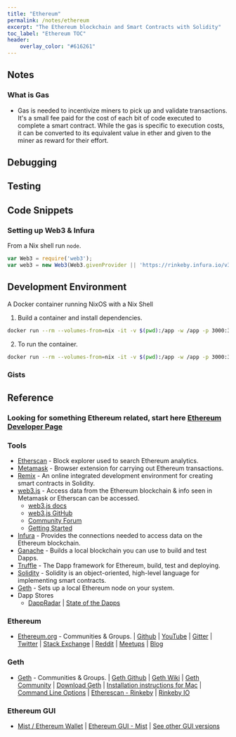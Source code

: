 ```yaml
---
title: "Ethereum"
permalink: /notes/ethereum
excerpt: "The Ethereum blockchain and Smart Contracts with Solidity"
toc_label: "Ethereum TOC"
header:
    overlay_color: "#616261"
---
```

## Notes

### What is Gas

- Gas is needed to incentivize miners to pick up and validate transactions. It's a small fee paid for the cost of each bit of code executed to complete a smart contract. While the gas is specific to execution costs, it can be converted to its equivalent value in ether and given to the miner as reward for their effort.


## Debugging


## Testing

## Code Snippets

### Setting up Web3 & Infura

From a Nix shell run `node`.

```javascript
var Web3 = require('web3');
var web3 = new Web3(Web3.givenProvider || 'https://rinkeby.infura.io/v3/<PROJECT-ID>');
```
## Development Environment
A Docker container running NixOS with a Nix Shell

1. Build a container and install dependencies.
```bash
docker run --rm --volumes-from=nix -it -v $(pwd):/app -w /app -p 3000:3000 -p 8545:8545 nixos/nix nix-shell /app/.config/build.nix
```
2. To run the container.
```bash
docker run --rm --volumes-from=nix -it -v $(pwd):/app -w /app -p 3000:3000 -p 8545:8545 nixos/nix nix-shell /app/.config/eth.nix
```
### Gists
<script src="https://gist.github.com/heathdrobertson/d855a77ff685005ae11a7aa6de31ab19.js"></script>

## Reference

### Looking for something Ethereum related, start here [Ethereum Developer Page]

### Tools

* [Etherscan] - Block explorer used to search Ethereum analytics. 
* [Metamask] - Browser extension for carrying out Ethereum transactions.
* [Remix] - An online integrated development environment for creating smart contracts in Solidity.
* [web3.js] - Access data from the Ethereum blockchain & info seen in Metamask or Etherscan can be accessed.
    * [web3.js docs](https://web3js.readthedocs.io)
    * [web3.js GitHub](https://github.com/ethereum/web3.js/)
    * [Community Forum](https://forum.ethereum.org/categories/ethereum-js)
    * [Getting Started](https://github.com/ethereum/wiki/wiki/JavaScript-API#getting-started)
* [Infura] - Provides the connections needed to access data on the Ethereum blockchain. 
* [Ganache] - Builds a local blockchain you can use to build and test Dapps.
* [Truffle] - The Dapp framework for Ethereum, build, test and deploying.
* [Solidity] - Solidity is an object-oriented, high-level language for implementing smart contracts.
* [Geth] - Sets up a local Ethereum node on your system.
* Dapp Stores
    * [DappRadar](https://www.stateofthedapps.com/) | [State of the Dapps](https://www.stateofthedapps.com/)

### Ethereum

* [Ethereum.org] - Communities & Groups.
|   [Github](https://github.com/ethereum)
|   [YouTube](https://www.youtube.com/user/ethereumproject)
|   [Gitter](https://gitter.im/ethereum/home)
|   [Twitter](https://twitter.com/ethereum)
|   [Stack Exchange](https://ethereum.stackexchange.com/)
|   [Reddit](https://www.reddit.com/r/ethereum)
|   [Meetups](https://www.meetup.com/topics/ethereum/)
|   [Blog](https://blog.ethereum.org/)


### Geth 

* [Geth](https://ethereum.github.io/go-ethereum/) - Communities & Groups.
| [Geth Github](https://github.com/ethereum/go-ethereum)
| [Geth Wiki](https://github.com/ethereum/go-ethereum/wiki/geth)
| [Geth Community](https://gitter.im/ethereum/go-ethereum)
| [Download Geth](https://ethereum.github.io/go-ethereum/downloads/)
| [Installation instructions for Mac](https://github.com/ethereum/go-ethereum/wiki/Installation-Instructions-for-Mac)
| [Command Line Options](https://github.com/ethereum/go-ethereum/wiki/Command-Line-Options)
| [Etherescan - Rinkeby](https://rinkeby.etherscan.io/blocks)
| [Rinkeby IO](https://www.rinkeby.io/#stats)

<div class="ltr">

<div class="index-module--markdown--2MdcR ureact-markdown ">


### Ethereum GUI

* [Mist / Ethereum Wallet](http://ethdocs.org/en/latest/ethereum-clients/choosing-a-client.html#what-should-i-install-on-my-desktop-laptop)
| [Ethereum GUI - Mist](https://ethereum.org/)
| [See other GUI versions](https://github.com/ethereum/mist/releases/tag/v0.11.1)



[Ethereum Developer Page]: https://ethereum.stackexchange.com/ 
[Ethereum.org]: https://Ethereum.org
[Etherscan]: https://etherscan.io/
[Ethe Stats]: https://ethstats.net/
[Metamask]: https://metamask.io/
[Remix]: https://remix.ethereum.org
[web3.js]: https://web3js.readthedocs.io/en/1.0/
[Infura]: https://infura.io/
[Ganache]: https://truffleframework.com/ganache
[Truffle]: https://truffleframework.com/
[Geth]: https://geth.ethereum.org/
[Solidity]: https://solidity.readthedocs.io



